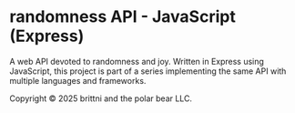 # randomness API - JavaScript (Express)

A web API devoted to randomness and joy.
Written in Express using JavaScript, this project is part of a series implementing the same API with multiple languages and frameworks.

Copyright &copy; 2025 brittni and the polar bear LLC.
